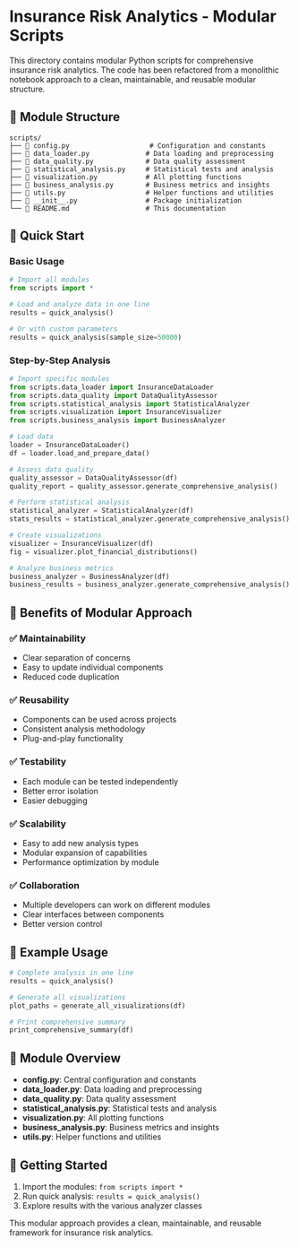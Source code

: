 # Insurance Risk Analytics - Modular Scripts

This directory contains modular Python scripts for comprehensive insurance risk analytics. The code has been refactored from a monolithic notebook approach to a clean, maintainable, and reusable modular structure.

## 📁 Module Structure

```
scripts/
├── 📄 config.py                    # Configuration and constants
├── 📄 data_loader.py              # Data loading and preprocessing
├── 📄 data_quality.py             # Data quality assessment
├── 📄 statistical_analysis.py     # Statistical tests and analysis
├── 📄 visualization.py            # All plotting functions
├── 📄 business_analysis.py        # Business metrics and insights
├── 📄 utils.py                    # Helper functions and utilities
├── 📄 __init__.py                 # Package initialization
└── 📄 README.md                   # This documentation
```

## 🚀 Quick Start

### Basic Usage

```python
# Import all modules
from scripts import *

# Load and analyze data in one line
results = quick_analysis()

# Or with custom parameters
results = quick_analysis(sample_size=50000)
```

### Step-by-Step Analysis

```python
# Import specific modules
from scripts.data_loader import InsuranceDataLoader
from scripts.data_quality import DataQualityAssessor
from scripts.statistical_analysis import StatisticalAnalyzer
from scripts.visualization import InsuranceVisualizer
from scripts.business_analysis import BusinessAnalyzer

# Load data
loader = InsuranceDataLoader()
df = loader.load_and_prepare_data()

# Assess data quality
quality_assessor = DataQualityAssessor(df)
quality_report = quality_assessor.generate_comprehensive_analysis()

# Perform statistical analysis
statistical_analyzer = StatisticalAnalyzer(df)
stats_results = statistical_analyzer.generate_comprehensive_analysis()

# Create visualizations
visualizer = InsuranceVisualizer(df)
fig = visualizer.plot_financial_distributions()

# Analyze business metrics
business_analyzer = BusinessAnalyzer(df)
business_results = business_analyzer.generate_comprehensive_analysis()
```

## 🎯 Benefits of Modular Approach

### ✅ **Maintainability**

- Clear separation of concerns
- Easy to update individual components
- Reduced code duplication

### ✅ **Reusability**

- Components can be used across projects
- Consistent analysis methodology
- Plug-and-play functionality

### ✅ **Testability**

- Each module can be tested independently
- Better error isolation
- Easier debugging

### ✅ **Scalability**

- Easy to add new analysis types
- Modular expansion of capabilities
- Performance optimization by module

### ✅ **Collaboration**

- Multiple developers can work on different modules
- Clear interfaces between components
- Better version control

## 🔧 Example Usage

```python
# Complete analysis in one line
results = quick_analysis()

# Generate all visualizations
plot_paths = generate_all_visualizations(df)

# Print comprehensive summary
print_comprehensive_summary(df)
```

## 📄 Module Overview

- **config.py**: Central configuration and constants
- **data_loader.py**: Data loading and preprocessing
- **data_quality.py**: Data quality assessment
- **statistical_analysis.py**: Statistical tests and analysis
- **visualization.py**: All plotting functions
- **business_analysis.py**: Business metrics and insights
- **utils.py**: Helper functions and utilities

## 🚀 Getting Started

1. Import the modules: `from scripts import *`
2. Run quick analysis: `results = quick_analysis()`
3. Explore results with the various analyzer classes

This modular approach provides a clean, maintainable, and reusable framework for insurance risk analytics.
